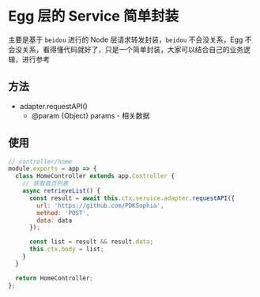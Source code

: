 # Egg 层的 Service 简单封装

主要是基于 `beidou` 进行的 Node 层请求转发封装，`beidou` 不会没关系，Egg 不会没关系，看得懂代码就好了，只是一个简单封装，大家可以结合自己的业务逻辑，进行参考

## 方法

- adapter.requestAPI()
  - @param {Object} params - 相关数据

## 使用

```js
// controller/home
module.exports = app => {
  class HomeController extends app.Controller {
    // 获取首页列表
    async retrieveList() {
      const result = await this.ctx.service.adapter.requestAPI({
        url: 'https://github.com/PDKSophia',
        method: 'POST',
        data: data
      });

      const list = result && result.data;
      this.ctx.body = list;
    }
  }

  return HomeController;
};
```

